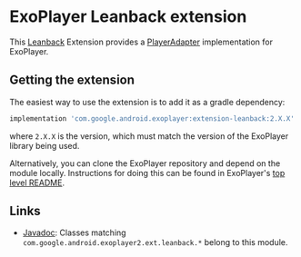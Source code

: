# ExoPlayer Leanback extension #

This [Leanback][] Extension provides a [PlayerAdapter][] implementation for
ExoPlayer.

[PlayerAdapter]: https://developer.android.com/reference/android/support/v17/leanback/media/PlayerAdapter.html
[Leanback]: https://developer.android.com/reference/android/support/v17/leanback/package-summary.html

## Getting the extension ##

The easiest way to use the extension is to add it as a gradle dependency:

```gradle
implementation 'com.google.android.exoplayer:extension-leanback:2.X.X'
```

where `2.X.X` is the version, which must match the version of the ExoPlayer
library being used.

Alternatively, you can clone the ExoPlayer repository and depend on the module
locally. Instructions for doing this can be found in ExoPlayer's
[top level README][].

[top level README]: https://github.com/google/ExoPlayer/blob/release-v2/README.md

## Links ##

* [Javadoc][]: Classes matching `com.google.android.exoplayer2.ext.leanback.*`
  belong to this module.

[Javadoc]: https://google.github.io/ExoPlayer/doc/reference/index.html
